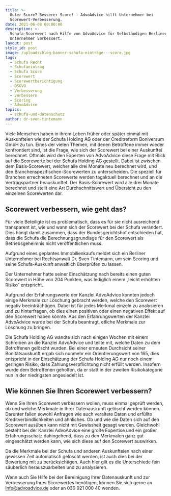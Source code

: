 ```yaml
---
title: >-
  Guter Score? Besserer Score! - AdvoAdvice hilft Unternehmer bei
  Scorewert-Verbesserung.
date: 2021-06-08 00:00:00
description: >-
  Schufa-Scorewert nach Hilfe von AdvoAdvice für Selbständigen Berliner
  Unternehmer verbessert.
layout: post
style_id: post
image: /uploads/blog-banner-schufa-einträge---score.jpg
tags:
  - Schufa Recht
  - Schufaeintrag
  - Schufa Score
  - Scorewert
  - Scorewertberichtigung
  - DSGVO
  - Verbesserung
  - verbessern
  - Scoring
  - AdvoAdvice
topics:
  - schufa-und-datenschutz
author: dr-sven-tintemann
---
```

Viele Menschen haben in ihrem Leben früher oder später einmal mit Auskunfteien wie der Schufa Holding AG oder der Creditreform Boniversum GmbH zu tun. Eines der vielen Themen, mit denen Betroffene immer wieder konfrontiert sind, ist die Frage, wie sich der Scorewert bei einer Auskunftei berechnet. Oftmals wird den Experten von AdvoAdvice diese Frage mit Blick auf die Scorewerte bei der Schufa Holding AG gestellt. Dabei ist zwischen dem Basis‑Scorewert, welcher alle drei Monate neu berechnet wird, und den Branchenspezifischen-Scorewerten zu unterscheiden. Die speziell für Branchen errechneten Scorewerte werden tagaktuell berechnet und an die Vertragspartner beauskunftet. Der Basis-Scorewert wird alle drei Monate berechnet und stellt eine Art Durchschnittswert und Übersicht zu den einzelnen Scorewerten dar.

## **Scorewert verbessern, wie geht das?**

Für viele Beteiligte ist es problematisch, dass es für sie nicht ausreichend transparent ist, wie und wann sich der Scorewert bei der Schufa verändert. Dies hängt damit zusammen, dass der Bundesgerichtshof entschieden hat, dass die Schufa die Berechnungsgrundlage für den Scorewert als Betriebsgeheimnis nicht veröffentlichen muss.

Aufgrund eines geplantes Immobilienkaufs meldet sich ein Berliner Unternehmer bei Rechtsanwalt Dr. Sven Tintemann, um sein Scoring und seine Schufa-Auskunft anwaltlich überprüfen zu lassen.&nbsp;

Der Unternehmer hatte seiner Einschätzung nach bereits einen guten Scorewert in Höhe von 204 Punkten, was lediglich einem „leicht erhöhten Risiko“ entspricht.

Aufgrund der Erfahrungswerte der Kanzlei AdvoAdvice konnten jedoch einige Merkmale zur Löschung gebracht werden, welche den Scorewert negativ beeinträchtigen. Dabei ist für jedes Merkmal einzeln zu analysieren und zu hinterfragen, ob dies einen positiven oder einen negativen Effekt auf den Scorewert haben könnte. Aus den Erfahrungswerten der Kanzlei AdvoAdvice wurde bei der Schufa beantragt, etliche Merkmale zur Löschung zu bringen.

Die Schufa Holding AG wandte sich nach einigen Wochen mit einem Schreiben an die Kanzlei AdvoAdvice und teilte mit, welche Daten zu dem Betroffenen gelöscht wurden. Bei einer erneuten Durchsicht seiner Bonitätsauskunft ergab sich nunmehr ein Orientierungswert von 165, dies entspricht in der Einschätzung der Schufa Holding AG nur noch einem geringen Risiko, dass Zahlungsverpflichtung nicht erfüllt werden. Insofern wurde dem Betroffenen geholfen, da er statt in der zweiten Risikokategorie nun in der niedrigsten angesiedelt ist.

## **Wie können Sie Ihren Scorewert verbessern?**

Wenn Sie Ihren Scorewert verbessern wollen, muss einmal geprüft werden, ob und welche Merkmale in Ihrer Datenauskunft gelöscht werden können. Darunter fallen sowohl Anfragen wie auch veraltete Daten und erfüllte Kreditverbindlichkeiten und ähnliches. Ob und wie die Daten sich auf den Scorewert ausüben kann nicht mit Gewissheit gesagt werden. Gleichwohl besteht bei der Kanzlei AdvoAdvice eine gro&szlig;e Expertise und ein gro&szlig;er Erfahrungsschatz dahingehend, dass zu den Merkmalen ganz gut eingeschätzt werden kann, wie sich diese auf den Scorewert auswirken.

Da die Merkmale bei der Schufa und anderen Auskunfteien nach einer gewissen Zeit automatisch gelöscht werden, ist auch dies bei der Bewertung mit zu berücksichtigen. Auch hier gilt es die Unterschiede fein säuberlich herauszuarbeiten und zu analysieren.

Wenn auch Sie Hilfe bei der Bereinigung Ihrer Datenauskunft und zur Verbesserung Ihres Scorewertes benötigen, können Sie sich gerne an info@advoadvice.de oder an 030 921 000 40 wenden.
